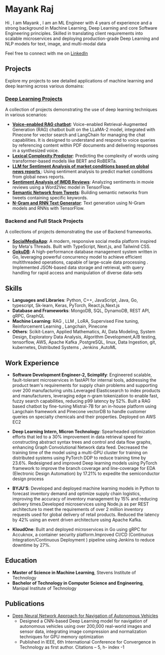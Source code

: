 # Mayank Raj
Hi , I am Mayank , I am an ML Engineer with 4 years of experience and a strong background in Machine Learning, Deep Learning and core Software Engineering principles. Skilled in translating client requirements into scalable microservices and deploying production-grade Deep Learning and NLP models for text, image, and multi-modal data

Feel free to connect with me on [LinkedIn](https://www.linkedin.com/in/mayank-raj77)

## Projects
Explore my projects to see detailed applications of machine learning and deep learning across various domains:

### **[Deep Learning Projects](https://github.com/mayank3aj3769/Machine-Learning-Projects.git)**
A collection of projects demonstrating the use of deep learning techniques in various scenarios:

- **[Voice-enabled RAG chatbot](https://github.com/mayank3aj3769/chatbot.git)**: Voice-enabled Retrieval-Augmented Generation (RAG) chatbot built on the LLaMA-2 model, integrated with Pinecone for vector search and LangChain for managing the chat capabilities. It is designed to understand and respond to voice queries by referencing content within PDF documents and delivering responses in a synthesized voice.
- **[Lexical Complexity Predictor](https://github.com/mayank3aj3769/Machine-Learning-Projects/tree/9e7952cbcf416d7dfec519635ae52756dce438a0/Lexical%20Complexity%20Score%20Predictor%20using%20a%20BERT%20Based%20model)**: Predicting the complexity of words using transformer-based models like BERT and RoBERTa.
- **[LLM for Sentiment Analysis of market conditions based on global news reports ](https://github.com/mayank3aj3769/Machine-Learning-Projects/blob/9e7952cbcf416d7dfec519635ae52756dce438a0/Sentiment%20Analysis%20of%20market%20conditions%20based%20on%20global%20news%20reports.ipynb)**: Using sentiment analysis to predict market conditions from global news reports.
- **[Sentiment Analysis of IMDB Reviews](https://github.com/mayank3aj3769/Machine-Learning-Projects/blob/9e7952cbcf416d7dfec519635ae52756dce438a0/Sentiment%20analysis%20of%20IMDB%20reviews%20using%20word2vec%20in%20np%20and%20tf.ipynb)**: Analyzing sentiments in movie reviews using a Word2Vec model in TensorFlow.
- **[Semantic Network from Tweets](https://github.com/mayank3aj3769/Machine-Learning-Projects/blob/9e7952cbcf416d7dfec519635ae52756dce438a0/Semantic%20Network%20based%20on%20tweets%20containing%20a%20keyword.ipynb)**: Building semantic networks from tweets containing specific keywords.
- **[N-Gram and RNN Text Generator](https://github.com/mayank3aj3769/Machine-Learning-Projects/blob/9e7952cbcf416d7dfec519635ae52756dce438a0/N-gram%20and%20RNN%20based%20language%20model%20for%20text%20generation.ipynb)**: Text generation using N-Gram models and RNNs with TensorFlow.
  
### Backend and Full Stack Projects 
A collections of projects demonstrating the use of Backend frameworks.

- **[SocialMediaApp](https://thread-mraj.vercel.app/)**: A modern, responsive social media platform inspired by Meta's Threads. Built with TypeScript, Next.js, and Tailwind CSS.
- **[GokuDB](https://github.com/mayank3aj3769/Golang-projects.git)**:  A high-performance database management system written in Go, leveraging powerful concurrency model to achieve efficient
multithreaded operations, capable of large-scale data processing . Implemented JSON-based data storage and retrieval, with query handling for rapid access and manipulation of diverse data-sets

## Skills
- **Languages and Libraries**: Python, C++, JavaScript, Java, Go, typescript, Sk-learn, Keras, PyTorch, React.js,Next.js
- **Database and Frameworks**: MongoDB, SQL, DynamoDB, REST API, gRPC, GraphQL
- **Machine Learning**: RAG , LLM , LoRA, Supervised Fine tuning, Reinforcement Learning , Langchain, Pinecone
- **Others**: Scikit-Learn, Applied Mathematics, AI, Data Modeling, System Design, Exploratory Data Analysis, Algorithm Development,A/B testing, tensorflow, AWS, Apache Kafka ,PostgreSQL, linux, Data Ingestion, git, kubernetes, Distributed Systems , Jenkins ,AutoML

## Work Experience
- **Software Development Engineer-2, Scimplify**: Engineered scalable, fault-tolerant microservices in fastAPI for internal tools, addressing the product team's requirements for supply chain problems and supporting over 200 manufacturing units.Leveraged Elasticsearch to index products and manufacturers, leveraging edge n-gram tokenization to enable fast, fuzzy search capabilities, reducing p99 latency by 52%. Built a RAG based chatbot by fine-tuning Mistral-7B for an in-house platform using Langchain framework and Pinecone vectorDB to handle customer queries on specialty chemicals and their properties. Deployed on AWS EC2

- **Deep Learning Intern, Micron Technology**: Spearheaded optimization efforts that led to a 30% improvement in data retrieval speed for constructing abstract syntax trees and control and data flow graphs, enhancing Graph Convolutional Network data feed. Decreased the training time of the model using a multi-GPU cluster for training on distributed systems using PyTorch DDP to reduce training time by 23.6%. Redesigned and improved Deep learning models using PyTorch framework to improve the branch coverage and line-coverage for EDA (Electronic Design Automation) by 17.21% to expedite the semiconductor design process

- **BYJU'S**: Developed and deployed machine learning models in Python to forecast inventory demand and optimize supply chain logistics, improving the accuracy of inventory management by 15% and reducing delivery times.Developed microservices using Node.js as per REST architecture to meet the requirements of over 2 million inventory requests used for global delivery of retail products. Reduced the latency by 42% using an event driven architecture using Apache Kafka.

- **KloudOne**: Built and deployed microservices in Go using gRPC for Accuknox, a container security platform.Improved CI/CD (Continuous Integration/Continuous Deployment ) pipeline using Jenkins to reduce downtime by 27%.

## Education
- **Master of Science in Machine Learning**, Stevens Institute of Technology 
- **Bachelor of Technology in Computer Science and Engineering**, Manipal Institute of Technology

## Publications
- [Deep Neural Network Approach for Navigation of Autonomous Vehicles](https://ieeexplore.ieee.org/abstract/document/9418189)
  - Designed a CNN-based Deep Learning model for navigation of autonomous vehicles using over 200,000 real-world images and sensor data, integrating image compression and normalization techniques for GPU memory optimization
  - Published in IEEE, 6th International Conference for Convergence in Technology as first author. Citations – 5, h- index -1

